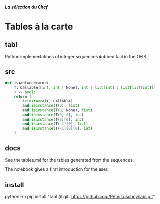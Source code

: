 ***La sélection du Chef***
# Tables à la carte


## tabl
Python implementations of integer sequences dubbed tabl in the OEIS.

## src
```python
def isTablGenerator(
    T: Callable[[int, int | None], int | list[int] | list[list[int]]]
    ) -> bool:
    return (
        isinstance(T, Callable)
        and isinstance(T(0), list)
        and isinstance(T(0, None), list)
        and isinstance(T(0, 0), int)
        and isinstance(T(0)[0], int)
        and isinstance(T(-1)[0], list)
        and isinstance(T(-1)[0][0], int)
    )
```

## docs
See the tables.md for the tables generated from the sequences.

The notebook gives a first introduction for the user.

## install
python -m pip install "tabl @ git+https://github.com/PeterLuschny/tabl.git"
